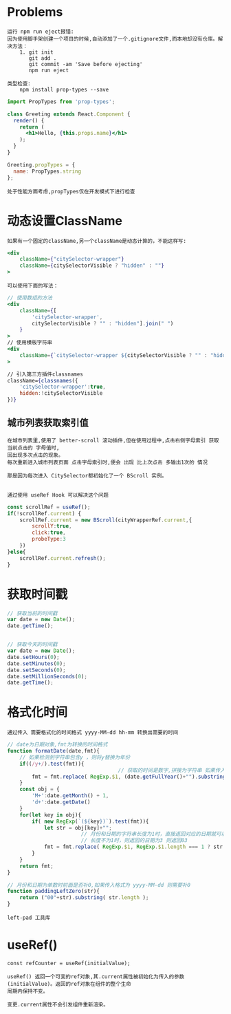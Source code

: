 # Problems
    
    运行 npm run eject报错:
    因为使用脚手架创建一个项目的时候,自动添加了一个.gitignore文件,而本地却没有仓库。解决方法：
        1. git init 
           git add .
           git commit -am 'Save before ejecting'
           npm run eject
           
    类型检查:
        npm install prop-types --save
```jsx harmony
import PropTypes from 'prop-types';

class Greeting extends React.Component {
  render() {
    return (
      <h1>Hello, {this.props.name}</h1>
    );
  }
}

Greeting.propTypes = {
  name: PropTypes.string
};
```
    处于性能方面考虑,propTypes仅在开发模式下进行检查

# 动态设置ClassName

    如果有一个固定的className,另一个className是动态计算的，不能这样写:
```jsx harmony
<div
    className={"citySelector-wrapper"}
    className={citySelectorVisible ? "hidden" : ""}
>
```
    可以使用下面的写法：
```jsx harmony
// 使用数组的方法
<div
    className={[
        'citySelector-wrapper',
        citySelectorVisible ? "" : "hidden"].join(" ")
    }
>
// 使用模板字符串 
<div
    className={`citySelector-wrapper ${citySelectorVisible ? "" : "hidden"} `}
>

// 引入第三方插件classnames
className={classnames({
    'citySelector-wrapper':true,
    hidden:!citySelectorVisible
})}
```

## 城市列表获取索引值

    在城市列表里,使用了 better-scroll 滚动插件,但在使用过程中,点击右侧字母索引 获取当前点击的 字母值时,
    回出现多次点击的现象。
    每次重新进入城市列表页面 点击字母索引时,便会 出现 比上次点击 多输出1次的 情况
    
    那是因为每次进入 CitySelector都初始化了一个 BScroll 实例。
    

    通过使用 useRef Hook 可以解决这个问题
```jsx harmony
const scrollRef = useRef();
if(!scrollRef.current) {
    scrollRef.current = new BScroll(cityWrapperRef.current,{
        scrollY:true,
        click:true,
        probeType:3
    })
}else{
    scrollRef.current.refresh();
}
```

# 获取时间戳

```js
// 获取当前的时间戳
var date = new Date();
date.getTime();


// 获取今天的时间戳
var date = new Date();
date.setHours(0);
date.setMinutes(0);
date.setSeconds(0);
date.setMillionSeconds(0);
date.getTime();
```

# 格式化时间
    
    通过传入 需要格式化的时间格式 yyyy-MM-dd hh-mm 转换出需要的时间
```js
// date为日期对象,fmt为转换的时间格式
function formatDate(date,fmt){
    // 如果检测到字符串包含y ，则将y替换为年份
    if((/y+/).test(fmt)){
                                    // 获取的时间是数字,拼接为字符串 如果传入的格式为yy-MM-dd,则只截取年份的后两位
        fmt = fmt.replace( RegExp.$1, (date.getFullYear()+"").substring(4 - RegExp.$1.length) );
    }
    const obj = {
        'M+':date.getMonth() + 1,
        'd+':date.getDate()
    }
    for(let key in obj){
        if( new RegExp(`(${key})`).test(fmt)){
            let str = obj[key]+"";
                        // 月份和日期的字符串长度为1时，直接返回对应的日期就可以
                        // 长度不为1时，则返回的日期为3 则返回03
            fmt = fmt.replace( RegExp.$1, RegExp.$1.length === 1 ? str : paddingLeftZero(str) );
        }
    }
    return fmt;
}

// 月份和日期为单数时前面是否补0,如果传入格式为 yyyy-MM-dd 则需要补0
function paddingLeftZero(str){
    return ("00"+str).substring( str.length );
}
```

    left-pad 工具库
  
# useRef()
    
    const refCounter = useRef(initialValue);
    
    useRef() 返回一个可变的ref对象,其.current属性被初始化为传入的参数(initialValue)。返回的ref对象在组件的整个生命
    周期内保持不变。
    
    变更.current属性不会引发组件重新渲染。
    
    
    
    
    
    
    
    
    
    
    
    
    
    
    
    
    
    
    




